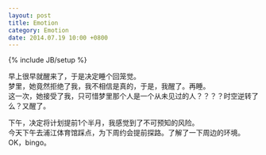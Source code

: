 ```yaml
---
layout: post
title: Emotion 
category: Emotion 
date: 2014.07.19 10:00 +0800
---
```


{% include JB/setup %}

早上很早就醒来了，于是决定睡个回笼觉。<br>
梦里，她竟然拒绝了我，我不相信是真的，于是，我醒了。再睡。<br>
这一次，她接受了我，只可惜梦里那个人是一个从未见过的人？？？？时空逆转了么？又醒了。

下午，决定将计划提前1个半月，我感觉到了不可预知的风险。<br>
今天下午去浦江体育馆踩点，为下周约会提前探路。了解了一下周边的环境。<br>
OK，bingo。<br>

